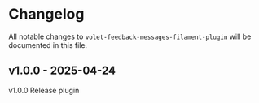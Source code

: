# Changelog

All notable changes to `volet-feedback-messages-filament-plugin` will be documented in this file.

## v1.0.0 - 2025-04-24

v1.0.0 Release plugin
